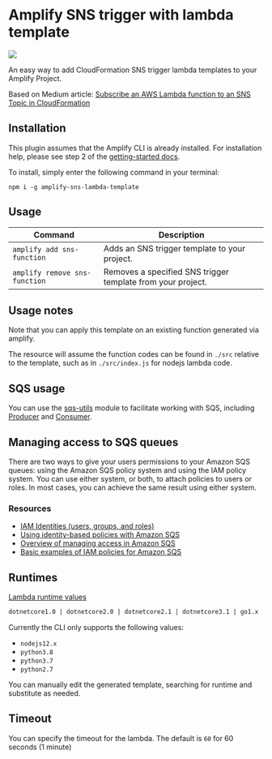# Amplify SNS trigger with lambda template

<p>
  <a href="https://www.npmjs.com/package/amplify-sns-lambda-template">
      <img src="https://img.shields.io/npm/v/amplify-sns-lambda-template.svg" />
  </a>
</p>

An easy way to add CloudFormation SNS trigger lambda templates to your Amplify Project.

Based on Medium article: [Subscribe an AWS Lambda function to an SNS Topic in CloudFormation](https://medium.com/build-succeeded/subscribe-an-aws-lambda-function-to-an-sns-topic-in-cloudformation-and-work-6997a0f0b59b
)

## Installation

This plugin assumes that the Amplify CLI is already installed. For installation help, please see step 2 of the [getting-started docs](https://aws-amplify.github.io/docs/).

To install, simply enter the following command in your terminal:

`npm i -g amplify-sns-lambda-template`

## Usage

| Command                      | Description |
| ---------------------------- | ----------- |
| `amplify add sns-function`       | Adds an SNS trigger template to your project. |
| `amplify remove sns-function`    | Removes a specified SNS trigger template from your project. |

## Usage notes

Note that you can apply this template on an existing function generated via amplify.

The resource will assume the function codes can be found in `./src` relative to the template, such as in `./src/index.js` for nodejs lambda code.

## SQS usage

You can use the [sqs-utils](https://github.com/hogarthww-labs/sqs-utils) module to facilitate working with SQS, including [Producer](https://www.npmjs.com/package/sqs-producer) and [Consumer](https://www.npmjs.com/package/sqs-consumer).

## Managing access to SQS queues

There are two ways to give your users permissions to your Amazon SQS queues: using the Amazon SQS policy system and using the IAM policy system. You can use either system, or both, to attach policies to users or roles. In most cases, you can achieve the same result using either system.

### Resources

- [IAM Identities (users, groups, and roles)](https://docs.aws.amazon.com/IAM/latest/UserGuide/id.html)
- [Using identity-based policies with Amazon SQS](https://docs.aws.amazon.com/AWSSimpleQueueService/latest/SQSDeveloperGuide/sqs-using-identity-based-policies.html)
- [Overview of managing access in Amazon SQS](https://docs.aws.amazon.com/AWSSimpleQueueService/latest/SQSDeveloperGuide/sqs-overview-of-managing-access.html)
- [Basic examples of IAM policies for Amazon SQS](https://docs.aws.amazon.com/AWSSimpleQueueService/latest/SQSDeveloperGuide/sqs-basic-examples-of-iam-policies.html)

## Runtimes

[Lambda runtime values](https://docs.aws.amazon.com/AWSCloudFormation/latest/UserGuide/aws-resource-lambda-function.html)

```txt
dotnetcore1.0 | dotnetcore2.0 | dotnetcore2.1 | dotnetcore3.1 | go1.x | java11 | java8 | java8.al2 | nodejs | nodejs10.x | nodejs12.x | nodejs4.3 | nodejs4.3-edge | nodejs6.10 | nodejs8.10 | provided | provided.al2 | python2.7 | python3.6 | python3.7 | python3.8 | ruby2.5 | ruby2.7
```

Currently the CLI only supports the following values:

- `nodejs12.x`
- `python3.8`
- `python3.7`
- `python2.7`

You can manually edit the generated template, searching for runtime and substitute as needed.

## Timeout

You can specify the timeout for the lambda. The default is `60` for 60 seconds (1 minute)
